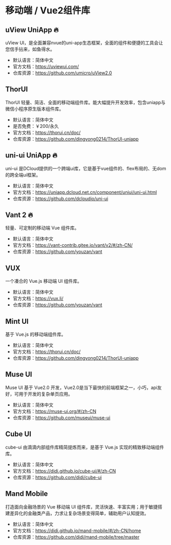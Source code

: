 # 移动端 / Vue2组件库

## uView UniApp 🔥

uView UI，是全面兼容nvue的uni-app生态框架，全面的组件和便捷的工具会让您信手拈来，如鱼得水。

- 默认语言：简体中文
- 官方文档：https://uviewui.com/
- 仓库资源：https://github.com/umicro/uView2.0



## ThorUI

ThorUI 轻量、简洁、全面的移动端组件库。能大幅提升开发效率，包含uniapp与微信小程序原生版本组件库。

- 默认语言：简体中文
- 是否免费：￥200/永久
- 官方文档：https://thorui.cn/doc/
- 仓库资源：https://github.com/dingyong0214/ThorUI-uniapp



## uni-ui UniApp 🔥

uni-ui 是DCloud提供的一个跨端ui库，它是基于vue组件的、flex布局的、无dom的跨全端ui框架。

- 默认语言：简体中文
- 官方文档：https://uniapp.dcloud.net.cn/component/uniui/uni-ui.html
- 仓库资源：https://github.com/dcloudio/uni-ui



## Vant 2 🔥

轻量、可定制的移动端 Vue 组件库。

- 默认语言：简体中文
- 官方文档：https://vant-contrib.gitee.io/vant/v2/#/zh-CN/
- 仓库资源：https://github.com/youzan/vant



## VUX

一个凑合的 Vue.js 移动端 UI 组件库。

- 默认语言：简体中文
- 官方文档：https://vux.li/
- 仓库资源：https://github.com/youzan/vant



## Mint UI

基于 Vue.js 的移动端组件库。

- 默认语言：简体中文
- 官方文档：https://thorui.cn/doc/
- 仓库资源：https://github.com/dingyong0214/ThorUI-uniapp



## Muse UI

Muse UI 基于 Vue2.0 开发，Vue2.0是当下最快的前端框架之一，小巧，api友好，可用于开发的复杂单页应用。

- 默认语言：简体中文
- 官方文档：https://muse-ui.org/#/zh-CN
- 仓库资源：https://github.com/museui/muse-ui



## Cube UI

cube-ui 由滴滴内部组件库精简提炼而来，是基于 Vue.js 实现的精致移动端组件库。

- 默认语言：简体中文
- 官方文档：https://didi.github.io/cube-ui/#/zh-CN
- 仓库资源：https://github.com/didi/cube-ui



## Mand Mobile

打造面向金融场景的 Vue 移动端 UI 组件库，灵活快速、丰富实用；用于敏捷搭建差异化的金融类产品，力求让复杂场景变得简单，辅助用户认知提效。

- 默认语言：简体中文
- 官方文档：https://didi.github.io/mand-mobile/#/zh-CN/home
- 仓库资源：https://github.com/didi/mand-mobile/tree/master

